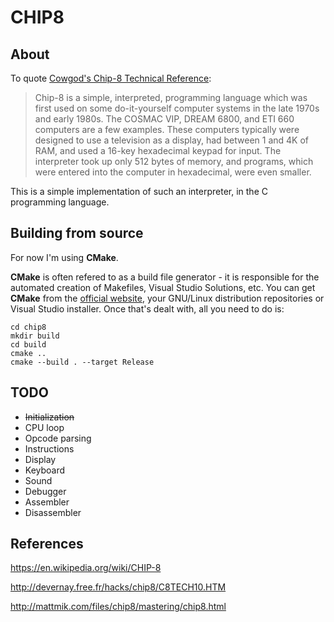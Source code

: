 # CHIP8

## About

To quote [Cowgod's Chip-8 Technical Reference](http://devernay.free.fr/hacks/chip8/C8TECH10.HTM):

> Chip-8 is a simple, interpreted, programming language which was first used on some do-it-yourself computer systems in the late 1970s and early 1980s.
> The COSMAC VIP, DREAM 6800, and ETI 660 computers are a few examples.
> These computers typically were designed to use a television as a display, had between 1 and 4K of RAM, and used a 16-key hexadecimal keypad for input.
> The interpreter took up only 512 bytes of memory, and programs, which were entered into the computer in hexadecimal, were even smaller.

This is a simple implementation of such an interpreter, in the C programming language.

## Building from source

For now I'm using **CMake**.

**CMake** is often refered to as a build file generator - it is responsible for the automated creation of Makefiles, Visual Studio Solutions, etc.
You can get **CMake** from the [official website](https://cmake.org/download/), your GNU/Linux distribution repositories or Visual Studio installer.
Once that's dealt with, all you need to do is:

```
cd chip8
mkdir build
cd build
cmake ..
cmake --build . --target Release
```

## TODO

* ~~Initialization~~
* CPU loop
* Opcode parsing
* Instructions
* Display
* Keyboard
* Sound
* Debugger
* Assembler
* Disassembler

## References

https://en.wikipedia.org/wiki/CHIP-8

http://devernay.free.fr/hacks/chip8/C8TECH10.HTM

http://mattmik.com/files/chip8/mastering/chip8.html